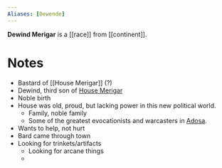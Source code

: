 ```yaml
---
Aliases: [Dewende]
---
```


**Dewind Merigar** is a [[race]] from [[continent]].

# Notes
* Bastard of [[House Merigar]] (?)
* Dewind, third son of [House Merigar](House%20Merigar)
* Noble birth
* House was old, proud, but lacking power in this new political world.
	* Family, noble family
	* Some of the greatest evocationists and warcasters in [Adosa](../../Locations/Adosa/Adosa.md).
* Wants to help, not hurt
* Bard came through town
* Looking for trinkets/artifacts
	* Looking for arcane things
	* 
